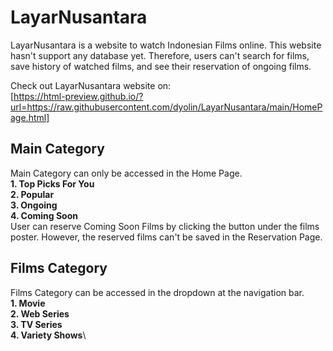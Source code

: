 # LayarNusantara
LayarNusantara is a website to watch Indonesian Films online. This website hasn't support any database yet.
Therefore, users can't search for films, save history of watched films, and see their reservation of ongoing films.

Check out LayarNusantara website on:\
[https://html-preview.github.io/?url=https://raw.githubusercontent.com/dyolin/LayarNusantara/main/HomePage.html]

## Main Category
Main Category can only be accessed in the Home Page.\
**1. Top Picks For You**\
**2. Popular**\
**3. Ongoing**\
**4. Coming Soon**\
      User can reserve Coming Soon Films by clicking the button under the films poster. However, the reserved films can't be saved in the Reservation Page.

## Films Category
Films Category can be accessed in the dropdown at the navigation bar.\
**1. Movie**\
**2. Web Series**\
**3. TV Series**\
**4. Variety Shows**\

